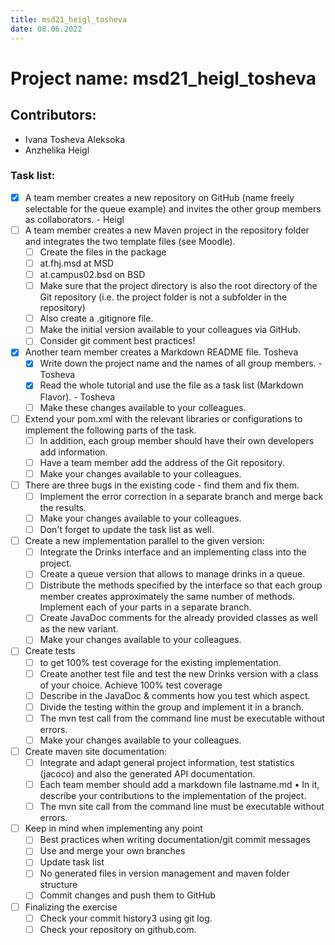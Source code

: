 ```yaml
---
title: msd21_heigl_tosheva
date: 08.06.2022
---
```


# Project name: __msd21_heigl_tosheva__

## Contributors: 
 - Ivana Tosheva Aleksoka
 - Anzhelika Heigl

### Task list: 

- [x] A team member creates a new repository on GitHub (name freely selectable for the queue example) and invites the other group members as collaborators. - Heigl
- [ ] A team member creates a new Maven project in the repository folder and integrates the two template files (see Moodle).
  - [ ] Create the files in the package
  - [ ] at.fhj.msd at MSD
  - [ ] at.campus02.bsd on BSD
  - [ ] Make sure that the project directory is also the root directory of the Git repository (i.e. the project folder is not a subfolder in the repository)
  - [ ] Also create a .gitignore file.
  - [ ] Make the initial version available to your colleagues via GitHub.
  - [ ] Consider git comment best practices!
- [x] Another team member creates a Markdown README file. Tosheva  
  - [x] Write down the project name and the names of all group members. - Tosheva
  - [x] Read the whole tutorial and use the file as a task list (Markdown Flavor). - Tosheva
  - [ ] Make these changes available to your colleagues.
- [ ] Extend your pom.xml with the relevant libraries or configurations to implement the following parts of the task.
    - [ ] In addition, each group member should have their own developers
  add information.
  - [ ] Have a team member add the address of the Git repository.
  - [ ] Make your changes available to your colleagues.
- [ ] There are three bugs in the existing code - find them and fix them.
  - [ ] Implement the error correction in a separate branch and merge back the results.
  - [ ] Make your changes available to your colleagues.
  - [ ] Don't forget to update the task list as well.
- [ ] Create a new implementation parallel to the given version:
  - [ ] Integrate the Drinks interface and an implementing class into the project.
  - [ ] Create a queue version that allows to manage drinks in a queue.
  - [ ] Distribute the methods specified by the interface so that each group member creates approximately the same number of methods. Implement each of your parts in a separate branch.
  - [ ] Create JavaDoc comments for the already provided classes as well as the new variant.
  - [ ] Make your changes available to your colleagues.
- [ ] Create tests
  - [ ] to get 100% test coverage for the existing implementation.
  - [ ] Create another test file and test the new Drinks version with a class of your choice. Achieve 100% test coverage
  - [ ] Describe in the JavaDoc & comments how you test which aspect.
  - [ ] Divide the testing within the group and implement it in a branch.
  - [ ] The mvn test call from the command line must be executable without errors.
  - [ ] Make your changes available to your colleagues.
- [ ] Create maven site documentation:
  - [ ] Integrate and adapt general project information, test statistics (jacoco) and also the generated API documentation.
  - [ ] Each team member should add a markdown file lastname.md
  • In it, describe your contributions to the implementation of the project.
  - [ ] The mvn site call from the command line must be executable without errors.
- [ ] Keep in mind when implementing any point
  - [ ] Best practices when writing documentation/git commit messages
  - [ ] Use and merge your own branches
  - [ ] Update task list
  - [ ] No generated files in version management and maven folder structure
  - [ ] Commit changes and push them to GitHub
- [ ] Finalizing the exercise
  - [ ] Check your commit history3 using git log.
  - [ ] Check your repository on github.com.